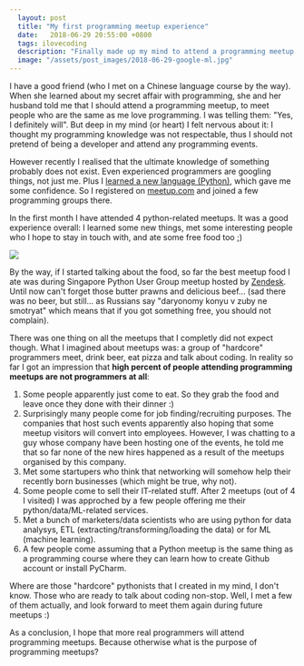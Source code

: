 ```yaml
---
  layout: post
  title: "My first programming meetup experience"
  date:   2018-06-29 20:55:00 +0800
  tags: ilovecoding
  description: "Finally made up my mind to attend a programming meetup in Singapore"
  image: "/assets/post_images/2018-06-29-google-ml.jpg"
---
```


I have a good friend (who I met on a Chinese language course by the way). When she learned about my secret affair with programming, she and her husband told me that I should attend a programming meetup, to meet people who are the same as me love programming. I was telling them: "Yes, I definitely will". But deep in my mind (or heart) I felt nervous about it: I thought my programming knowledge was not respectable, thus I should not pretend of being a developer and attend any programming events.

However recently I realised that the ultimate knowledge of something probably does not exist. Even experienced programmers are googling things, not just me. Plus I [learned a new language (Python)](http://www.natalyakosenko.com/2018-05-31-falling-in-love-with-python), which gave me some confidence. So I registered on [meetup.com](https://www.meetup.com/) and joined a few programming groups there.


In the first month I have attended 4 python-related meetups. It was a good experience overall: I learned some new things, met some interesting people who I hope to stay in touch with, and ate some free food too ;)

<img src="{{ site.url }}/assets/post_images/2018-06-29-google-ml.jpg" style="display:block"/>

By the way, if I started talking about the food, so far the best meetup food I ate was during Singapore Python User Group meetup hosted by [Zendesk](https://www.zendesk.com/jobs/singapore/). Until now can't forget those butter prawns and delicious beef... (sad there was no beer, but still... as Russians say "daryonomy konyu v zuby ne smotryat" which means that if you got something free, you should not complain).

There was one thing on all the meetups that I completly did not expect though. What I imagined about meetups was: a group of "hardcore" programmers meet, drink beer, eat pizza and talk about coding. In reality so far I got an impression that **high percent of people attending programming meetups are not programmers at all**:
1. Some people apparently just come to eat. So they grab the food and leave once they done with their dinner :)
2. Surprisingly many people come for job finding/recruiting purposes. The companies that host such events apparently also hoping that some meetup visitors will convert into employees. However, I was chatting to a guy whose company have been hosting one of the events, he told me that so far none of the new hires happened as a result of the meetups organised by this company.
3. Met some startupers who think that networking will somehow help their recently born businesses (which might be true, why not).
4. Some people come to sell their IT-related stuff. After 2 meetups (out of 4 I visited) I was approched by a few people offering me their python/data/ML-related services.
5. Met a bunch of marketers/data scientists who are using python for data analysys, ETL (extracting/transforming/loading the data) or for ML (machine learning).
6. A few people come assuming that a Python meetup is the same thing as a programming course where they can learn how to create Github account or install PyCharm.

Where are those "hardcore" pythonists that I created in my mind, I don't know. Those who are ready to talk about coding non-stop. Well, I met a few of them actually, and look forward to meet them again during future meetups :)

As a conclusion, I hope that more real programmers will attend programming meetups. Because otherwise what is the purpose of programming meetups?

